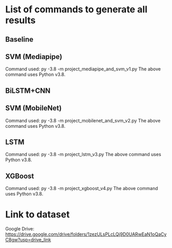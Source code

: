# List of commands to generate all results

## Baseline

## SVM (Mediapipe)
  Command used: py -3.8 -m project_mediapipe_and_svm_v1.py
  The above command uses Python v3.8.
## BiLSTM+CNN

## SVM (MobileNet)
  Command used: py -3.8 -m project_mobilenet_and_svm_v2.py
  The above command uses Python v3.8.
## LSTM
  Command used: py -3.8 -m project_lstm_v3.py
  The above command uses Python v3.8.
## XGBoost
  Command used: py -3.8 -m project_xgboost_v4.py
  The above command uses Python v3.8.


# Link to dataset
  Google Drive: https://drive.google.com/drive/folders/1zezULsPLcLQj9D0UARwEaN1oQaCyC8gw?usp=drive_link

